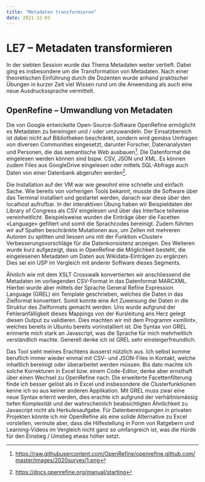 ```yaml
---
title: "Metadaten transformieren"
date: 2021-12-03
---
```


# LE7 – Metadaten transformieren
In der siebten Session wurde das Thema Metadaten weiter vertieft. Dabei ging es insbesondere um die Transformation von Metadaten. Nach einer theoretischen Einführung durch die Dozenten wurde anhand praktischer Übungen in kurzer Zeit viel Wissen rund um die Anwendung als auch eine neue Ausdruckssprache vermittelt. 

## OpenRefine – Umwandlung von Metadaten
Die von Google entwickelte Open-Source-Software OpenRefine ermöglicht es Metadaten zu bereinigen und / oder umzuwandeln. Der Einsatzbereich ist dabei nicht auf Bibliotheken beschränkt, sondern wird gemäss Umfragen von diversen Communities eingesetzt, darunter Forscher, Datenanalysten und Personen, die das semantische Web ausbauen[^1]. Die Datenformat die eingelesen werden können sind bspw. CSV, JSON und XML. Es können zudem Files aus GoogleDrive eingelesen oder mittels SQL-Abfrage auch Daten von einer Datenbank abgerufen werden[^2].

Die Installation auf der VM war wie gewohnt eine schnelle und einfach Sache. Wie bereits von vorherigen Tools bekannt, musste die Software über das Terminal installiert und gestartet werden, danach war diese über den localhost aufrufbar. In der interaktiven Übung haben wir Beispieldaten der Library of Congress als CSV eingelesen und über das Interface teilweise vereinheitlicht. Beispielsweise wurden die Einträge über die Facetten «Language» gefiltert und somit die Sprachcodes bereinigt. Zudem führten wir auf Spalten beschränkte Mutationen aus, um Zellen mit mehreren Autoren zu splitten und liessen uns mit der Funktion «Cluster» Verbesserungsvorschläge für die Datenkonsistenz anzeigen. Des Weiteren wurde kurz aufgezeigt, dass in OpenRefine die Möglichkeit besteht, die eingelesenen Metadaten um Daten aus Wikidata-Einträgen zu ergänzen. Dies sei ein USP im Vergleich mit anderer Software dieses Segments.

Ähnlich wie mit dem XSLT Crosswalk konvertierten wir anschliessend die Metadaten im vorliegenden CSV-Format in das Datenformat MARCXML. Hierbei wurde aber mittels der Sprache General Refine Expression Language (GREL) ein Template geschrieben, welches die Daten in das Zielformat konvertiert. Somit konnte eine Art Zuweisung der Daten in die Struktur des Zielformats gemacht werden. Uns wurde aufgrund der Fehleranfälligkeit dieses Mappings von der Kursleitung ans Herz gelegt diesen Output zu validieren. Dies machten wir mit dem Programm «xmllint», welches bereits in Ubuntu bereits vorinstalliert ist. Die Syntax von GREL erinnerte mich stark an Javascript, was die Sprache für mich mehrheitlich verständlich machte. Generell denke ich ist GREL sehr einsteigerfreundlich.

Das Tool sieht meines Erachtens äusserst nützlich aus. Ich selbst komme beruflich immer wieder einmal mit CSV- und JSON-Files in Kontakt, welche inhaltlich bereinigt oder überarbeitet werden müssen. Bis dato machte ich solche Korrekturen in Excel bzw. einem Code-Editor, denke aber ernsthaft über einen Wechsel zu OpenRefine nach. Die erweiterte Facettenfilterung finde ich besser gelöst als in Excel und insbesondere die Clusterfunktionen kenne ich so aus keiner anderen Applikation. Mit GREL muss zwar eine neue Syntax erlernt werden, dies erachte ich aufgrund der verhältnismässig tiefen Komplexität und der wahrscheinlich beabsichtigten Ähnlichkeit zu Javascript nicht als Herkulesaufgabe. Für Datenbereinigungen in privaten Projekten könnte ich mir OpenRefine als eine solide Alternative zu Excel vorstellen, vermute aber, dass die Hilfestellung in Form von Ratgebern und Learning-Videos im Vergleich nicht ganz so umfangreich ist, was die Hürde für den Einstieg / Umstieg etwas höher setzt.

[^1]: https://raw.githubusercontent.com/OpenRefine/openrefine.github.com/master/images/2020survey/1.png
[^2]: https://docs.openrefine.org/manual/starting
